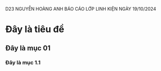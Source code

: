 D23 NGUYỄN HOÀNG ANH BÁO CÁO LỚP LINH KIỆN NGÀY 19/10/2024
# Đây là tiêu đề
## Đây là mục 01
### Đây là mục 1.1 